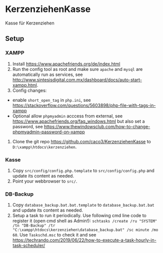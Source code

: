 # KerzenziehenKasse
Kasse für Kerzenziehen

## Setup
### XAMPP
 1. Install https://www.apachefriends.org/de/index.html
 1. Run the config tool as root and make sure `apache` and `mysql` are automatically run as services, see http://www.sintesisdigital.com.mx/dashboard/docs/auto-start-xampp.html.
 1. Config changes:
   - enable `short_open_tag` in `php.ini`, see https://stackoverflow.com/questions/5603898/php-file-with-tags-in-xampp
   - Optional allow `phpmyadmin` acccess from external, see https://www.apachefriends.org/faq_windows.html but also set a password, see https://www.thewindowsclub.com/how-to-change-phpmyadmin-password-on-xampp
 1. Clone the git repo https://github.com/caco3/KerzenziehenKasse to `D:\xampp\htdocs\kerzenziehen`.


### Kasse
 1. Copy `src/config/config.php.template` to `src/config/config.php` and update its content as needed.
 1. Point your webbrowser to `src/`.


### DB-Backup
 1. Copy `database_backup.bat.bat.template` to `database_backup.bat.bat` and update its content as needed.
 1. Setup a task to run it periodically. Use following cmd line code to register it (open cmd shell as Admin!):  `schtasks /create /ru "SYSTEM" /tn "DB-Backup" /tr "C:\xampp\htdocs\kerzenziehen\database_backup.bat" /sc minute /mo 60`. Use `Taskschd.msc` to check it and see https://techrando.com/2019/06/22/how-to-execute-a-task-hourly-in-task-scheduler/ 
